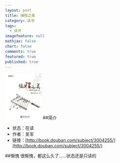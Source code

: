 ```yaml
---
layout: post
title: 编程之美
category: 读书
tags: 
  - 读书
imagefeature: null
mathjax: false
chart: false
comments: true
featured: true
published: true
---
```

![img](/images/post/book/beautyofprogram.jpg)
##简介
*	状态：在读
*	作者：吴军
*	链接：[http://book.douban.com/subject/3004255/](http://book.douban.com/subject/3004255/)

##惭愧
很惭愧，都这么久了……状态还是只读的